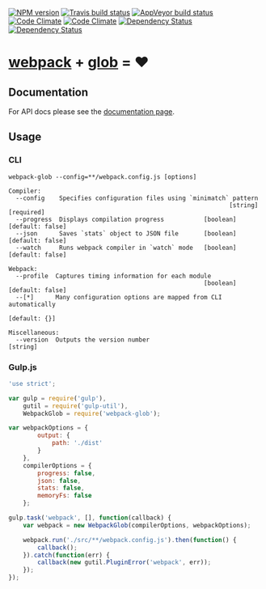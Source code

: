 [![NPM version](http://img.shields.io/npm/v/webpack-glob.svg?style=flat)](https://www.npmjs.org/package/webpack-glob) [![Travis build status](http://img.shields.io/travis/mdreizin/webpack-glob/master.svg?style=flat)](https://travis-ci.org/mdreizin/webpack-glob) [![AppVeyor build status](https://ci.appveyor.com/api/projects/status/github/mdreizin/webpack-glob?svg=true&branch=master)](https://ci.appveyor.com/project/mdreizin/webpack-glob) [![Code Climate](https://codeclimate.com/github/mdreizin/webpack-glob/badges/gpa.svg)](https://codeclimate.com/github/mdreizin/webpack-glob) [![Code Climate](https://codeclimate.com/github/mdreizin/webpack-glob/badges/coverage.svg)](https://codeclimate.com/github/mdreizin/webpack-glob) [![Dependency Status](https://david-dm.org/mdreizin/webpack-glob.svg?style=flat)](https://david-dm.org/mdreizin/webpack-glob) [![Dependency Status](https://david-dm.org/mdreizin/webpack-glob/dev-status.svg?style=flat)](https://david-dm.org/mdreizin/webpack-glob#info=devDependencies)

[webpack](https://github.com/webpack/webpack) + [glob](https://github.com/isaacs/node-glob) = :heart:
=====================================================================================================

<h2 id="documentation">Documentation</h2>

For API docs please see the [documentation page](https://github.com/mdreizin/webpack-glob/blob/master/docs/API.md).

<h2 id="usage">Usage</h2>

<h3 id="usage-cli">CLI</h3>

```
webpack-glob --config=**/webpack.config.js [options]

Compiler:
  --config    Specifies configuration files using `minimatch` pattern
                                                             [string] [required]
  --progress  Displays compilation progress           [boolean] [default: false]
  --json      Saves `stats` object to JSON file       [boolean] [default: false]
  --watch     Runs webpack compiler in `watch` mode   [boolean] [default: false]

Webpack:
  --profile  Captures timing information for each module
                                                      [boolean] [default: false]
  --[*]      Many configuration options are mapped from CLI automatically
                                                                   [default: {}]

Miscellaneous:
  --version  Outputs the version number                                 [string]

```

<h3 id="usage-gulp-js">Gulp.js</h3>

```javascript
'use strict';

var gulp = require('gulp'),
    gutil = require('gulp-util'),
    WebpackGlob = require('webpack-glob');

var webpackOptions = {
        output: {
            path: './dist'
        }
    },
    compilerOptions = {
        progress: false,
        json: false,
        stats: false,
        memoryFs: false
    };

gulp.task('webpack', [], function(callback) {
    var webpack = new WebpackGlob(compilerOptions, webpackOptions);

    webpack.run('./src/**/webpack.config.js').then(function() {
        callback();
    }).catch(function(err) {
        callback(new gutil.PluginError('webpack', err));
    });
});

```
